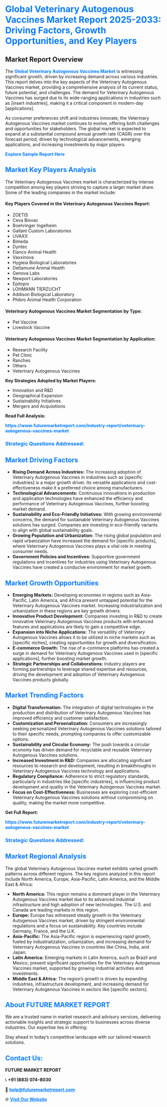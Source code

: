 <h1 style="color: #007BFF;">Global Veterinary Autogenous Vaccines Market Report 2025-2033: Driving Factors, Growth Opportunities, and Key Players</h1>

<section id="overview">
<h2>Market Report Overview</h2>
<p>The <a href="https://www.futuremarketreport.com/industry-report/veterinary-autogenous-vaccines-market" style="color: #007BFF; text-decoration: none;"><strong>Global Veterinary Autogenous Vaccines Market</strong></a> is witnessing significant growth, driven by increasing demand across various industries. This report delves into the key aspects of the Veterinary Autogenous Vaccines market, providing a comprehensive analysis of its current status, future potential, and challenges. The demand for Veterinary Autogenous Vaccines has surged due to its wide-ranging applications in industries such as [insert industries], making it a critical component in modern-day [applications].</p>
<p>As consumer preferences shift and industries innovate, the Veterinary Autogenous Vaccines market continues to evolve, offering both challenges and opportunities for stakeholders. The global market is expected to expand at a substantial compound annual growth rate (CAGR) over the forecast period, driven by technological advancements, emerging applications, and increasing investments by major players.</p>
</section>

<section id="overview">
<p><a href="https://www.futuremarketreport.com/request-sample/reportId=127467" style="color: #007BFF; text-decoration: none;"><strong>Explore Sample Report Here</strong></a></p>
</section>

<section id="key-players">
<h2 style="color: #007BFF;">Market Key Players Analysis</h2>
<p>The Veterinary Autogenous Vaccines market is characterized by intense competition among key players striving to capture a larger market share. Some of the leading companies in the market include:</p>
<h4>Key Players Covered in the Veterinary Autogenous Vaccines Report:</h4>
<ul><li>ZOETIS</li><li>Ceva Biovac</li><li>Boehringer Ingelheim</li><li>Gallant Custom Laboratories</li><li>UVAXX</li><li>Bimeda</li><li>Dyntec</li><li>Elanco Animal Health</li><li>Vaxxinova</li><li>Hygieia Biological Laboratories</li><li>Deltamune Animal Health</li><li>Genova Labs</li><li>Newport Laboratories</li><li>Epitopix</li><li>LOHMANN TIERZUCHT</li><li>Addison Biological Laboratory</li><li>Phibro Animal Health Corporation</li></ul>
<h4>Veterinary Autogenous Vaccines Market Segmentation by Type:</h4>
<ul><li>Pet Vaccine</li><li>Livestock Vaccine</li></ul>

<h4>Veterinary Autogenous Vaccines Market Segmentation by Application:</h4>
<ul><li>Research Facility</li><li>Pet Clinic</li><li>Ranches</li><li>Others</li><li>Veterinary Autogenous Vaccines</li></ul>
<p><strong>Key Strategies Adopted by Market Players:</strong></p>
<ul>
<li>Innovation and R&D</li>
<li>Geographical Expansion</li>
<li>Sustainability Initiatives</li>
<li>Mergers and Acquisitions</li>
</ul>
</section>

<section>
<p><strong>Read Full Analysis: </strong></p><a href="https://www.futuremarketreport.com/industry-report/veterinary-autogenous-vaccines-market" style="color: #007BFF; text-decoration: none;"><strong>https://www.futuremarketreport.com/industry-report/veterinary-autogenous-vaccines-market</strong></a>
<h3 style="color: #007BFF;">Strategic Questions Addressed:</h3>
</section>

<section id="driving-factors">
<h2 style="color: #007BFF;">Market Driving Factors</h2>
<ul>
<li><strong>Rising Demand Across Industries:</strong> The increasing adoption of Veterinary Autogenous Vaccines in industries such as [specific industries] is a major growth driver. Its versatile applications and cost-effectiveness make it a preferred choice among manufacturers.</li>
<li><strong>Technological Advancements:</strong> Continuous innovations in production and application technologies have enhanced the efficiency and performance of Veterinary Autogenous Vaccines, further boosting market demand.</li>
<li><strong>Sustainability and Eco-Friendly Initiatives:</strong> With growing environmental concerns, the demand for sustainable Veterinary Autogenous Vaccines solutions has surged. Companies are investing in eco-friendly variants to align with global sustainability goals.</li>
<li><strong>Growing Population and Urbanization:</strong> The rising global population and rapid urbanization have increased the demand for [specific products], where Veterinary Autogenous Vaccines plays a vital role in meeting consumer needs.</li>
<li><strong>Government Policies and Incentives:</strong> Supportive government regulations and incentives for industries using Veterinary Autogenous Vaccines have created a conducive environment for market growth.</li>
</ul>
</section>

<section id="growth-opportunities">
<h2 style="color: #007BFF;">Market Growth Opportunities</h2>
<ul>
<li><strong>Emerging Markets:</strong> Developing economies in regions such as Asia-Pacific, Latin America, and Africa present untapped potential for the Veterinary Autogenous Vaccines market. Increasing industrialization and urbanization in these regions are key growth drivers.</li>
<li><strong>Innovative Product Development:</strong> Companies investing in R&D to create innovative Veterinary Autogenous Vaccines products with enhanced features and applications are likely to gain a competitive edge.</li>
<li><strong>Expansion into Niche Applications:</strong> The versatility of Veterinary Autogenous Vaccines allows it to be utilized in niche markets such as [specific niches], creating opportunities for growth and diversification.</li>
<li><strong>E-commerce Growth:</strong> The rise of e-commerce platforms has created a surge in demand for Veterinary Autogenous Vaccines used in [specific applications], further boosting market growth.</li>
<li><strong>Strategic Partnerships and Collaborations:</strong> Industry players are forming partnerships to leverage shared expertise and resources, driving the development and adoption of Veterinary Autogenous Vaccines products globally.</li>
</ul>
</section>

<section id="trending-factors">
<h2 style="color: #007BFF;">Market Trending Factors</h2>
<ul>
<li><strong>Digital Transformation:</strong> The integration of digital technologies in the production and distribution of Veterinary Autogenous Vaccines has improved efficiency and customer satisfaction.</li>
<li><strong>Customization and Personalization:</strong> Consumers are increasingly seeking personalized Veterinary Autogenous Vaccines solutions tailored to their specific needs, prompting companies to offer customizable options.</li>
<li><strong>Sustainability and Circular Economy:</strong> The push towards a circular economy has driven demand for recyclable and reusable Veterinary Autogenous Vaccines solutions.</li>
<li><strong>Increased Investment in R&D:</strong> Companies are allocating significant resources to research and development, resulting in breakthroughs in Veterinary Autogenous Vaccines technology and applications.</li>
<li><strong>Regulatory Compliance:</strong> Adherence to strict regulatory standards, particularly in industries like [specific industries], is influencing product development and quality in the Veterinary Autogenous Vaccines market.</li>
<li><strong>Focus on Cost-Effectiveness:</strong> Businesses are exploring cost-efficient Veterinary Autogenous Vaccines solutions without compromising on quality, making the market more competitive.</li>
</ul>
</section>

<section>
<p><strong>Get Full Report: </strong></p><a href="https://www.futuremarketreport.com/industry-report/veterinary-autogenous-vaccines-market" style="color: #007BFF; text-decoration: none;"><strong>https://www.futuremarketreport.com/industry-report/veterinary-autogenous-vaccines-market</strong></a>
<h3 style="color: #007BFF;">Strategic Questions Addressed:</h3>
</section>


<section id="regional-analysis">
<h2 style="color: #007BFF;">Market Regional Analysis</h2>
<p>The global Veterinary Autogenous Vaccines market exhibits varied growth patterns across different regions. The key regions analyzed in this report include North America, Europe, Asia-Pacific, Latin America, and the Middle East & Africa:</p>
<ul>
<li><strong>North America:</strong> This region remains a dominant player in the Veterinary Autogenous Vaccines market due to its advanced industrial infrastructure and high adoption of new technologies. The U.S. and Canada are leading markets in this region.</li>
<li><strong>Europe:</strong> Europe has witnessed steady growth in the Veterinary Autogenous Vaccines market, driven by stringent environmental regulations and a focus on sustainability. Key countries include Germany, France, and the U.K.</li>
<li><strong>Asia-Pacific:</strong> The Asia-Pacific region is experiencing rapid growth, fueled by industrialization, urbanization, and increasing demand for Veterinary Autogenous Vaccines in countries like China, India, and Japan.</li>
<li><strong>Latin America:</strong> Emerging markets in Latin America, such as Brazil and Mexico, present significant opportunities for the Veterinary Autogenous Vaccines market, supported by growing industrial activities and investments.</li>
<li><strong>Middle East & Africa:</strong> The region’s growth is driven by expanding industries, infrastructure development, and increasing demand for Veterinary Autogenous Vaccines in sectors like [specific sectors].</li>
</ul>
</section>

<footer>
<h2 style="color: #007BFF;">About FUTURE MARKET REPORT</h2>
<p>We are a trusted name in market research and advisory services, delivering actionable insights and strategic support to businesses across diverse industries. Our expertise lies in offering:</p>

<p>Stay ahead in today’s competitive landscape with our tailored research solutions.</p>

<h2 style="color: #007BFF;">Contact Us:</h2>
<p><strong>FUTURE MARKET REPORT</strong></p>
<p>📞 <strong>+91 (883) 074-8030</strong></p>
<p>📧 <strong><a href="mailto:help@futuremarketreport.com" style="color: #007BFF;">help@futuremarketreport.com</a></strong></p>
<p>🌐 <strong><a href="https://www.futuremarketreport.com/" style="color: #007BFF;">Visit Our Website</a></strong></p>
</footer>